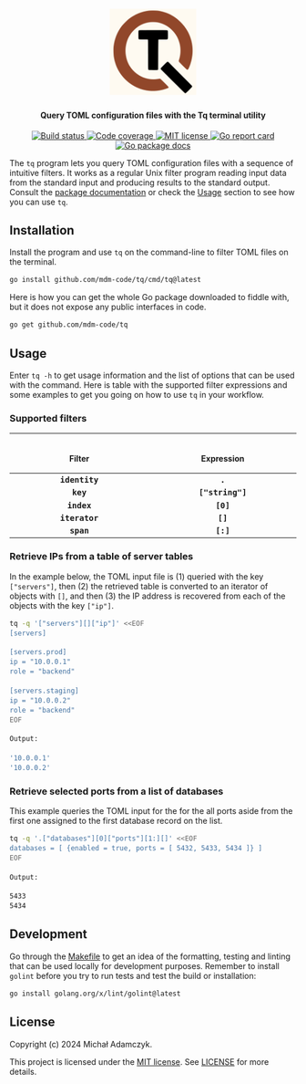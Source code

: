 <h1 align="center">
  <div >
    <img
      src="https://raw.githubusercontent.com/mdm-code/mdm-code.github.io/main/tq_logo.png"
      alt="logo"
      style="object-fit: contain"
      width="30%"
    />
  </div>
</h1>

<h4 align="center">Query TOML configuration files with the Tq terminal utility</h4>

<div align="center">
<p>
    <a href="https://github.com/mdm-code/tq/actions?query=workflow%3ACI">
        <img alt="Build status" src="https://github.com/mdm-code/tq/workflows/CI/badge.svg">
    </a>
    <a href="https://app.codecov.io/gh/mdm-code/tq">
        <img alt="Code coverage" src="https://codecov.io/gh/mdm-code/tq/branch/main/graphs/badge.svg?branch=main">
    </a>
    <a href="https://opensource.org/licenses/MIT" rel="nofollow">
        <img alt="MIT license" src="https://img.shields.io/github/license/mdm-code/tq">
    </a>
    <a href="https://goreportcard.com/report/github.com/mdm-code/tq">
        <img alt="Go report card" src="https://goreportcard.com/badge/github.com/mdm-code/tq">
    </a>
    <a href="https://pkg.go.dev/github.com/mdm-code/tq">
        <img alt="Go package docs" src="https://img.shields.io/badge/go.dev-reference-007d9c?logo=go&logoColor=white">
    </a>
</p>
</div>

The `tq` program lets you query TOML configuration files with a sequence of
intuitive filters. It works as a regular Unix filter program reading input data
from the standard input and producing results to the standard output. Consult the
[package documentation](https://pkg.go.dev/github.com/mdm-code/tq) or check the
[Usage](#usage) section to see how you can use `tq`.


## Installation

Install the program and use `tq` on the command-line to filter TOML files on
the terminal.

```sh
go install github.com/mdm-code/tq/cmd/tq@latest
```

Here is how you can get the whole Go package downloaded to fiddle with, but it
does not expose any public interfaces in code.

```sh
go get github.com/mdm-code/tq
```


## Usage

Enter `tq -h` to get usage information and the list of options that can be used
with the command. Here is table with the supported filter expressions and some
examples to get you going on how to use `tq` in your workflow.


### Supported filters

| <a href="#supported-filters"><img width="1000" height="0"></a><p>Filter</p> | <a href="#supported-filters"><img width="1000" height="0"></a><p>Expression</p> |
| :-------------------------------------------------------------------------: | :-----------------------------------------------------------------------------: |
| <kbd><b>identity</b></kbd>                                                  | <kbd><b>.</b></kbd>                                                             |
| <kbd><b>key</b></kbd>                                                       | <kbd><b>["string"]</b></kbd>                                                    |
| <kbd><b>index</b></kbd>                                                     | <kbd><b>[0]</b></kbd>                                                           |
| <kbd><b>iterator</b></kbd>                                                  | <kbd><b>[]</b></kbd>                                                            |
| <kbd><b>span</b></kbd>                                                      | <kbd><b>[:]</b></kbd>                                                           |


### Retrieve IPs from a table of server tables

In the example below, the TOML input file is (1) queried with the key
`["servers"]`, then (2) the retrieved table is converted to an iterator of
objects with `[]`, and then (3) the IP address is recovered from each of the
objects with the key `["ip"]`.

```sh
tq -q '["servers"][]["ip"]' <<EOF
[servers]

[servers.prod]
ip = "10.0.0.1"
role = "backend"

[servers.staging]
ip = "10.0.0.2"
role = "backend"
EOF

Output:

'10.0.0.1'
'10.0.0.2'
```


### Retrieve selected ports from a list of databases

This example queries the TOML input for the for the all ports aside from the
first one assigned to the first database record on the list.

```sh
tq -q '.["databases"][0]["ports"][1:][]' <<EOF
databases = [ {enabled = true, ports = [ 5432, 5433, 5434 ]} ]
EOF

Output:

5433
5434
```


## Development

Go through the [Makefile](Makefile) to get an idea of the formatting, testing and
linting that can be used locally for development purposes. Remember to install
`golint` before you try to run tests and test the build or installation:

```sh
go install golang.org/x/lint/golint@latest
```


## License

Copyright (c) 2024 Michał Adamczyk.

This project is licensed under the [MIT license](https://opensource.org/licenses/MIT).
See [LICENSE](LICENSE) for more details.
